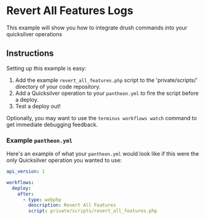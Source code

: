 # Revert All Features Logs #

This example will show you how to integrate drush commands into your quicksilver operations


## Instructions ##

Setting up this example is easy:

1. Add the example `revert_all_features.php` script to the 'private/scripts/' directory of your code repository.
2. Add a Quicksilver operation to your `pantheon.yml` to fire the script before a deploy.
3. Test a deploy out!

Optionally, you may want to use the `terminus workflows watch` command to get immediate debugging feedback.

### Example `pantheon.yml` ###

Here's an example of what your `pantheon.yml` would look like if this were the only Quicksilver operation you wanted to use:

```yaml
api_version: 1

workflows:
  deploy:
    after:
      - type: webphp
        description: Revert All Features
        script: private/scripts/revert_all_features.php
```
